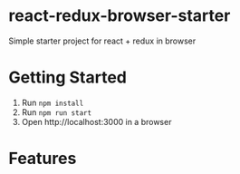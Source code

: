 # react-redux-browser-starter
Simple starter project for react + redux in browser

# Getting Started

1. Run `npm install`
2. Run `npm run start`
3. Open http://localhost:3000 in a browser

# Features

